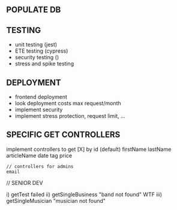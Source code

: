 ## POPULATE DB

## TESTING

- unit testing (jest)
- ETE testing (cypress)
- security testing ()
- stress and spike testing

## DEPLOYMENT

- frontend deployment
- look deployment
  costs
  max request/month
- implement security
- implement stress protection, request limit, ...

## SPECIFIC GET CONTROLLERS

implement controllers to get [X] by
id (default)
firstName
lastName
articleName
date
tag
price

    // controllers for admins
    email

// SENIOR DEV

i) getTest failed
ii) getSingleBusiness "band not found" WTF
iii) getSingleMusician "musician not found"
